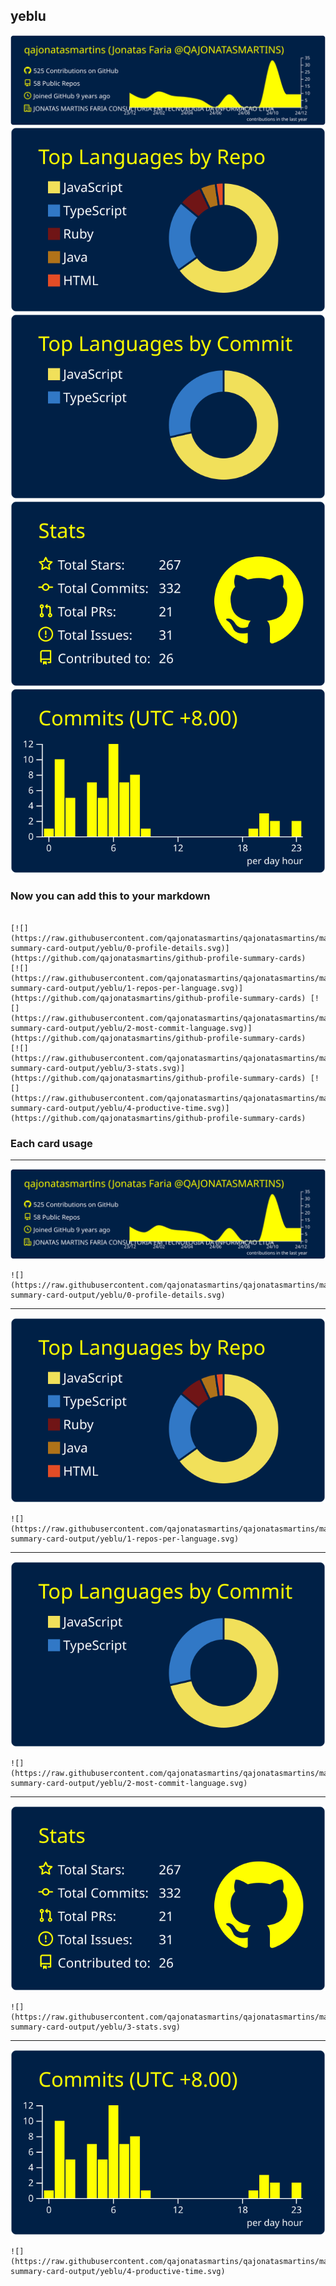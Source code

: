 ## yeblu

[![](./0-profile-details.svg)](https://github.com/qajonatasmartins/github-profile-summary-cards)
[![](./1-repos-per-language.svg)](https://github.com/qajonatasmartins/github-profile-summary-cards) [![](./2-most-commit-language.svg)](https://github.com/qajonatasmartins/github-profile-summary-cards)
[![](./3-stats.svg)](https://github.com/qajonatasmartins/github-profile-summary-cards) [![](./4-productive-time.svg)](https://github.com/qajonatasmartins/github-profile-summary-cards)

### Now you can add this to your markdown

```

[![](https://raw.githubusercontent.com/qajonatasmartins/qajonatasmartins/main/profile-summary-card-output/yeblu/0-profile-details.svg)](https://github.com/qajonatasmartins/github-profile-summary-cards)
[![](https://raw.githubusercontent.com/qajonatasmartins/qajonatasmartins/main/profile-summary-card-output/yeblu/1-repos-per-language.svg)](https://github.com/qajonatasmartins/github-profile-summary-cards) [![](https://raw.githubusercontent.com/qajonatasmartins/qajonatasmartins/main/profile-summary-card-output/yeblu/2-most-commit-language.svg)](https://github.com/qajonatasmartins/github-profile-summary-cards)
[![](https://raw.githubusercontent.com/qajonatasmartins/qajonatasmartins/main/profile-summary-card-output/yeblu/3-stats.svg)](https://github.com/qajonatasmartins/github-profile-summary-cards) [![](https://raw.githubusercontent.com/qajonatasmartins/qajonatasmartins/main/profile-summary-card-output/yeblu/4-productive-time.svg)](https://github.com/qajonatasmartins/github-profile-summary-cards)

```

### Each card usage

---

![](./0-profile-details.svg)

```
![](https://raw.githubusercontent.com/qajonatasmartins/qajonatasmartins/main/profile-summary-card-output/yeblu/0-profile-details.svg)
```

---

![](./1-repos-per-language.svg)

```
![](https://raw.githubusercontent.com/qajonatasmartins/qajonatasmartins/main/profile-summary-card-output/yeblu/1-repos-per-language.svg)
```

---

![](./2-most-commit-language.svg)

```
![](https://raw.githubusercontent.com/qajonatasmartins/qajonatasmartins/main/profile-summary-card-output/yeblu/2-most-commit-language.svg)
```

---

![](./3-stats.svg)

```
![](https://raw.githubusercontent.com/qajonatasmartins/qajonatasmartins/main/profile-summary-card-output/yeblu/3-stats.svg)
```

---

![](./4-productive-time.svg)

```
![](https://raw.githubusercontent.com/qajonatasmartins/qajonatasmartins/main/profile-summary-card-output/yeblu/4-productive-time.svg)
```
